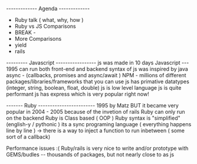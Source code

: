 ------------- Agenda -------------

- Ruby talk ( what, why, how )
- Ruby vs JS Comparisons
- BREAK - 
- More Comparisons
- yield
- rails

--------- Javascript -----------------
js was made in 10 days Javascript  --- 1995
can run both front-end and backend
syntax of js was inspired by java
async - (callbacks, promises and async/await )
NPM - millions of different packages/libraries/frameworks that you can use
js has primative datatypes (integer, string, boolean, float, double)
js is low level language
js is quite performant
js has express which is very popular right now!

------- Ruby ------------------------
1995 by Matz  BUT it became very popular in 2004 - 2005 because of the invetion of 
rails
Ruby can only run on the backend 
Ruby is Class based ( OOP )
Ruby syntax is "simplified" (english-y / pythonic )
its a sync programing language ( everything happens line by line )
   -> there is a way to inject a function to run inbetween ( some sort of a callback)

Performance issues :( 
Ruby/rails is very nice to write and/or prototype with
GEMS/budles -- thousands of packages, but not nearly close to as js

